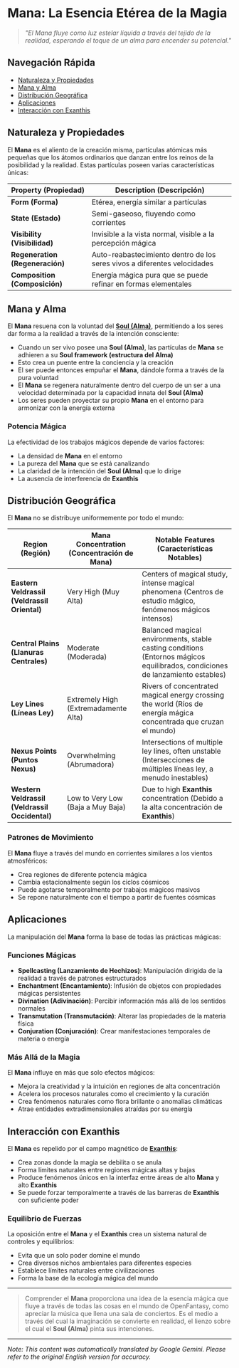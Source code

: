# **Mana**: La Esencia Etérea de la Magia

> *"El Mana fluye como luz estelar líquida a través del tejido de la realidad, esperando el toque de un alma para encender su potencial."*

## Navegación Rápida

- [Naturaleza y Propiedades](#nature-and-properties)
- [Mana y Alma](#mana-and-soul)
- [Distribución Geográfica](#geographic-distribution)
- [Aplicaciones](#applications)
- [Interacción con Exanthis](#interaction-with-exanthis)

## Naturaleza y Propiedades

El **Mana** es el aliento de la creación misma, partículas atómicas más pequeñas que los átomos ordinarios que danzan entre los reinos de la posibilidad y la realidad. Estas partículas poseen varias características únicas:

| Property (Propiedad) | Description (Descripción) |
|----------|-------------|
| **Form (Forma)** | Etérea, energía similar a partículas |
| **State (Estado)** | Semi-gaseoso, fluyendo como corrientes |
| **Visibility (Visibilidad)** | Invisible a la vista normal, visible a la percepción mágica |
| **Regeneration (Regeneración)** | Auto-reabastecimiento dentro de los seres vivos a diferentes velocidades |
| **Composition (Composición)** | Energía mágica pura que se puede refinar en formas elementales |

## Mana y Alma

El **Mana** resuena con la voluntad del [**Soul (Alma)**](/codex/Basic/Soul.md), permitiendo a los seres dar forma a la realidad a través de la intención consciente:

- Cuando un ser vivo posee una **Soul (Alma)**, las partículas de **Mana** se adhieren a su **Soul framework (estructura del Alma)**
- Esto crea un puente entre la conciencia y la creación
- El ser puede entonces empuñar el **Mana**, dándole forma a través de la pura voluntad
- El **Mana** se regenera naturalmente dentro del cuerpo de un ser a una velocidad determinada por la capacidad innata del **Soul (Alma)**
- Los seres pueden proyectar su propio **Mana** en el entorno para armonizar con la energía externa

### Potencia Mágica

La efectividad de los trabajos mágicos depende de varios factores:

- La densidad de **Mana** en el entorno
- La pureza del **Mana** que se está canalizando
- La claridad de la intención del **Soul (Alma)** que lo dirige
- La ausencia de interferencia de **Exanthis**

## Distribución Geográfica

El **Mana** no se distribuye uniformemente por todo el mundo:

| Region (Región) | Mana Concentration (Concentración de Mana) | Notable Features (Características Notables) |
|--------|-------------------|------------------|
| **Eastern Veldrassil (Veldrassil Oriental)** | Very High (Muy Alta) | Centers of magical study, intense magical phenomena (Centros de estudio mágico, fenómenos mágicos intensos) |
| **Central Plains (Llanuras Centrales)** | Moderate (Moderada) | Balanced magical environments, stable casting conditions (Entornos mágicos equilibrados, condiciones de lanzamiento estables) |
| **Ley Lines (Líneas Ley)** | Extremely High (Extremadamente Alta) | Rivers of concentrated magical energy crossing the world (Ríos de energía mágica concentrada que cruzan el mundo) |
| **Nexus Points (Puntos Nexus)** | Overwhelming (Abrumadora) | Intersections of multiple ley lines, often unstable (Intersecciones de múltiples líneas ley, a menudo inestables) |
| **Western Veldrassil (Veldrassil Occidental)** | Low to Very Low (Baja a Muy Baja) | Due to high **Exanthis** concentration (Debido a la alta concentración de **Exanthis**) |

### Patrones de Movimiento

El **Mana** fluye a través del mundo en corrientes similares a los vientos atmosféricos:

- Crea regiones de diferente potencia mágica
- Cambia estacionalmente según los ciclos cósmicos
- Puede agotarse temporalmente por trabajos mágicos masivos
- Se repone naturalmente con el tiempo a partir de fuentes cósmicas

## Aplicaciones

La manipulación del **Mana** forma la base de todas las prácticas mágicas:

### Funciones Mágicas

- **Spellcasting (Lanzamiento de Hechizos)**: Manipulación dirigida de la realidad a través de patrones estructurados
- **Enchantment (Encantamiento)**: Infusión de objetos con propiedades mágicas persistentes
- **Divination (Adivinación)**: Percibir información más allá de los sentidos normales
- **Transmutation (Transmutación)**: Alterar las propiedades de la materia física
- **Conjuration (Conjuración)**: Crear manifestaciones temporales de materia o energía

### Más Allá de la Magia

El **Mana** influye en más que solo efectos mágicos:

- Mejora la creatividad y la intuición en regiones de alta concentración
- Acelera los procesos naturales como el crecimiento y la curación
- Crea fenómenos naturales como flora brillante o anomalías climáticas
- Atrae entidades extradimensionales atraídas por su energía

## Interacción con Exanthis

El **Mana** es repelido por el campo magnético de [**Exanthis**](/codex/Basic/Exanthis.md):

- Crea zonas donde la magia se debilita o se anula
- Forma límites naturales entre regiones mágicas altas y bajas
- Produce fenómenos únicos en la interfaz entre áreas de alto **Mana** y alto **Exanthis**
- Se puede forzar temporalmente a través de las barreras de **Exanthis** con suficiente poder

### Equilibrio de Fuerzas

La oposición entre el **Mana** y el **Exanthis** crea un sistema natural de controles y equilibrios:

- Evita que un solo poder domine el mundo
- Crea diversos nichos ambientales para diferentes especies
- Establece límites naturales entre civilizaciones
- Forma la base de la ecología mágica del mundo

---

> Comprender el **Mana** proporciona una idea de la esencia mágica que fluye a través de todas las cosas en el mundo de OpenFantasy, como apreciar la música que llena una sala de conciertos. Es el medio a través del cual la imaginación se convierte en realidad, el lienzo sobre el cual el **Soul (Alma)** pinta sus intenciones.


---
_Note: This content was automatically translated by Google Gemini. Please refer to the original English version for accuracy._